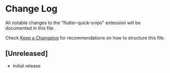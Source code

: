 # Change Log

All notable changes to the "flutter-quick-snips" extension will be documented in this file.

Check [Keep a Changelog](http://keepachangelog.com/) for recommendations on how to structure this file.

## [Unreleased]

- Initial release